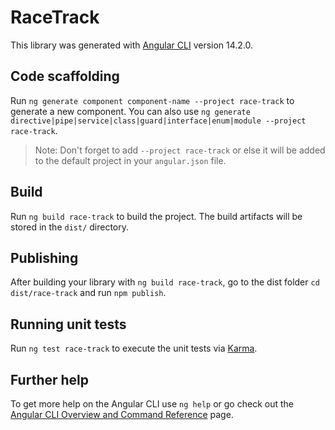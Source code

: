 # RaceTrack

This library was generated with [Angular CLI](https://github.com/angular/angular-cli) version 14.2.0.

## Code scaffolding

Run `ng generate component component-name --project race-track` to generate a new component. You can also use `ng generate directive|pipe|service|class|guard|interface|enum|module --project race-track`.
> Note: Don't forget to add `--project race-track` or else it will be added to the default project in your `angular.json` file. 

## Build

Run `ng build race-track` to build the project. The build artifacts will be stored in the `dist/` directory.

## Publishing

After building your library with `ng build race-track`, go to the dist folder `cd dist/race-track` and run `npm publish`.

## Running unit tests

Run `ng test race-track` to execute the unit tests via [Karma](https://karma-runner.github.io).

## Further help

To get more help on the Angular CLI use `ng help` or go check out the [Angular CLI Overview and Command Reference](https://angular.io/cli) page.
